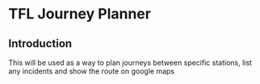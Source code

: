 # TFL Journey Planner

## Introduction

This will be used as a way to plan journeys between specific stations, list any incidents and show the route on google maps
